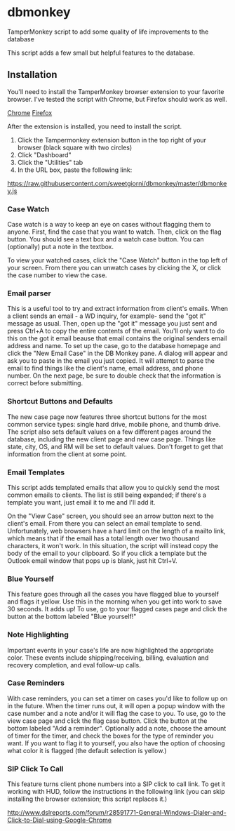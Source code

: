 # dbmonkey
TamperMonkey script to add some quality of life improvements to the database

This script adds a few small but helpful features to the database.

<h2>Installation</h2>
You'll need to install the TamperMonkey browser extension to your favorite browser. I've tested the script with Chrome, but Firefox should work as well.

[Chrome](https://chrome.google.com/webstore/detail/tampermonkey/dhdgffkkebhmkfjojejmpbldmpobfkfo?hl=en)
[Firefox](https://addons.mozilla.org/en-US/firefox/addon/tampermonkey/)

After the extension is installed, you need to install the script.

1. Click the Tampermonkey extension button in the top right of your browser (black square with two circles)
2. Click "Dashboard"
3. Click the "Utilities" tab
4. In the URL box, paste the following link:

https://raw.githubusercontent.com/sweetgiorni/dbmonkey/master/dbmonkey.js




<h3>Case Watch</h3>
Case watch is a way to keep an eye on cases without flagging them to anyone. First, find the case that you want to watch.
Then, click on the flag button. You should see a text box and a watch case button. You can (optionally) put a note in the textbox. 

To view your watched cases, click the "Case Watch" button in the top left of your screen. From there you can unwatch cases by clicking the X, or click the case number to view the case.

<h3>Email parser</h3>
This is a useful tool to try and extract information from client's emails. When a client sends an email - a WD inquiry, for example-  send the "got it" message as usual.
Then, open up the "got it" message you just sent and press Ctrl+A to copy the entire contents of the email. You'll only want to do this on the got it email beause that email contains the original senders email address and name.
To set up the case, go to the database homepage and click the "New Email Case" in the DB Monkey pane. A dialog will appear and ask you to paste in the email you just copied. It will attempt to parse the email to find things like the client's name, email address, and phone number.
On the next page, be sure to double check that the information is correct before submitting.

<h3>Shortcut Buttons and Defaults</h3>
The new case page now features three shortcut buttons for the most common service types: single hard drive, mobile phone, and thumb drive.
The script also sets default values on a few different pages around the database, including the new client page and new case page. Things like state, city, OS, and RM will be set to default values. Don't forget to get that information from the client at some point.

<h3>Email Templates</h3>
This script adds templated emails that allow you to quickly send the most common emails to clients. The list is still being expanded; if there's a template you want, just email it to me and I'll add it.

On the "View Case" screen, you should see an arrow button next to the client's email. From there you can select an email template to send.
Unfortunately, web browsers have a hard limit on the length of a mailto link, which means that if the email has a total length over two thousand characters, it won't work. In this situation, the script will instead copy the body of the email to your clipboard. So if you click a template but the Outlook email window that pops up is blank, just hit Ctrl+V.

<h3>Blue Yourself</h3>
This feature goes through all the cases you have flagged blue to yourself and flags it yellow. Use this in the morning when you get into work to save 30 seconds. It adds up! To use, go to your flagged cases page and click the button at the bottom labeled "Blue yourself!"

<h3>Note Highlighting</h3>
Important events in your case's life are now highlighted the appropriate color. These events include shipping/receiving, billing, evaluation and recovery completion, and eval follow-up calls.

<h3>Case Reminders</h3>
With case reminders, you can set a timer on cases you'd like to follow up on in the future. When the timer runs out, it will open a popup window with the case number and a note and/or it will flag the case to you.
To use, go to the view case page and click the flag case button. Click the button at the bottom labeled "Add a reminder". Optionally add a note, choose the amount of timer for the timer, and check the boxes for the type of reminder you want. If you want to flag it to yourself, you also have the option of choosing what color it is flagged (the default selection is yellow.)

<h3>SIP Click To Call</h3>
This feature turns client phone numbers into a SIP click to call link. To get it working with HUD, follow the instructions in the following link (you can skip installing the browser extension; this script replaces it.)

http://www.dslreports.com/forum/r28591771-General-Windows-Dialer-and-Click-to-Dial-using-Google-Chrome
